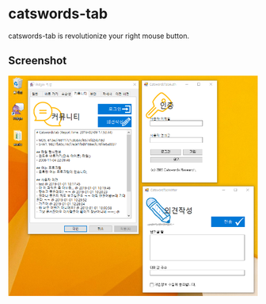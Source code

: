 # catswords-tab
catswords-tab is revolutionize your right mouse button.

## Screenshot
![Screenshot](https://raw.githubusercontent.com/gnh1201/catswords-tab/master/screenshot.png)
